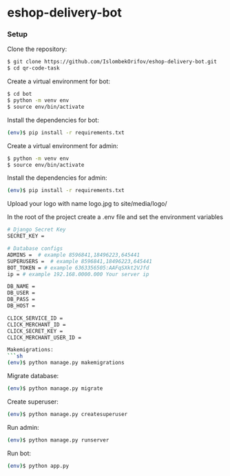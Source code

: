 # eshop-delivery-bot

### Setup

Clone the repository:
```sh
$ git clone https://github.com/IslombekOrifov/eshop-delivery-bot.git
$ cd qr-code-task
```

Create a virtual environment for bot:
```sh
$ cd bot
$ python -m venv env
$ source env/bin/activate
```

Install the dependencies for bot:
```sh
(env)$ pip install -r requirements.txt
```

Create a virtual environment for admin:
```sh
$ python -m venv env
$ source env/bin/activate
```

Install the dependencies for admin:
```sh
(env)$ pip install -r requirements.txt
```

Upload your logo with name logo.jpg to site/media/logo/

In the root of the project create a .env file and set the environment variables
```sh
# Django Secret Key
SECRET_KEY = 

# Database configs
ADMINS =  # example 8596841,18496223,645441
SUPERUSERS =  # example 8596841,18496223,645441
BOT_TOKEN = # example 6363356505:AAFqSXkt2VJfd
ip = # example 192.168.0000.000 Your server ip 

DB_NAME =
DB_USER =
DB_PASS =
DB_HOST =

CLICK_SERVICE_ID = 
CLICK_MERCHANT_ID = 
CLICK_SECRET_KEY = 
CLICK_MERCHANT_USER_ID = 

Makemigrations:
```sh
(env)$ python manage.py makemigrations
```

Migrate database:
```sh
(env)$ python manage.py migrate
```

Create superuser:
```sh
(env)$ python manage.py createsuperuser
```

Run admin:
```sh
(env)$ python manage.py runserver
```

Run bot:
```sh
(env)$ python app.py
```


